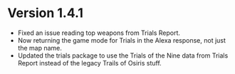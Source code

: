 Version 1.4.1
===============
- Fixed an issue reading top weapons from Trials Report.
- Now returning the game mode for Trials in the Alexa response, 
  not just the map name.
- Updated the trials package to use the Trials of the Nine data from
  Trials Report instead of the legacy Trails of Osiris stuff.

